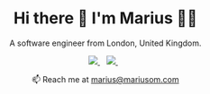 <h1 align='center'>
  Hi there 👋 I'm Marius 🧑‍💻
</h1>

<p align='center'>
  A software engineer from London, United Kingdom.
</p>

<p align='center'>
  
  <a href="https://www.linkedin.com/in/mariusom/">
    <img src="https://img.shields.io/badge/linkedin-%230077B5.svg?&style=for-the-badge&logo=linkedin&logoColor=white" />
  </a>&nbsp;&nbsp;
  <a href="https://twitter.com/mariusomdev">
    <img src="https://img.shields.io/badge/twitter-%2300ACEE.svg?&style=for-the-badge&logo=twitter&logoColor=white" />        
  </a>&nbsp;&nbsp;
  
</p>

<p align='center'>
  📫 Reach me at <a href='mailto:marius@mariusom.com'>marius@mariusom.com</a>
</p>

<!--
**mariusom/mariusom** is a ✨ _special_ ✨ repository because its `README.md` (this file) appears on your GitHub profile.

Here are some ideas to get you started:

- 🔭 I’m currently working on ...
- 🌱 I’m currently learning ...
- 👯 I’m looking to collaborate on ...
- 🤔 I’m looking for help with ...
- 💬 Ask me about ...
- 📫 How to reach me: ...
- 😄 Pronouns: ...
- ⚡ Fun fact: ...
-->
